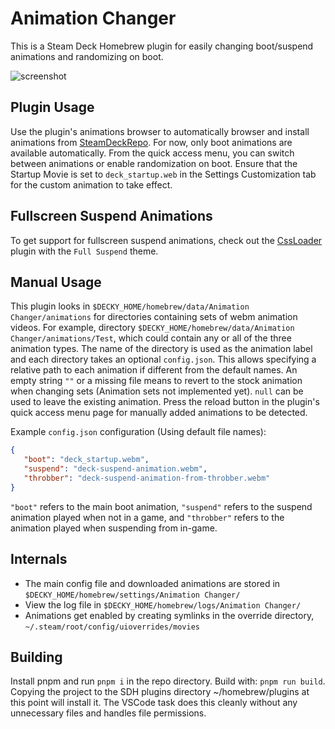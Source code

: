 # Animation Changer
This is a Steam Deck Homebrew plugin for easily changing boot/suspend animations and randomizing
on boot.

![screenshot](./assets/screenshot.png)

## Plugin Usage
Use the plugin's animations browser to automatically browser and install animations from
[SteamDeckRepo](https://steamdeckrepo.com/). For now, only boot animations are available automatically. 
From the quick access menu, you can switch between animations or enable randomization on boot.
Ensure that the Startup Movie is set to `deck_startup.web` in the Settings Customization tab for
the custom animation to take effect.

## Fullscreen Suspend Animations
To get support for fullscreen suspend animations, check out the 
[CssLoader](https://github.com/suchmememanyskill/SDH-CssLoader) plugin with the `Full Suspend` theme.

## Manual Usage
This plugin looks in `$DECKY_HOME/homebrew/data/Animation Changer/animations` for directories containing sets of webm animation videos.
For example, directory `$DECKY_HOME/homebrew/data/Animation Changer/animations/Test`, which could contain any or all of the three
animation types.
The name of the directory is used as the animation label and each directory takes an optional
`config.json`. This allows specifying a relative path to each animation if different
from the default names. An empty string `""` or a missing file means to revert to the stock
animation when changing sets (Animation sets not implemented yet). `null` can be used to leave
the existing animation.
Press the reload button in the plugin's quick access menu page for manually added animations
to be detected. 

Example `config.json` configuration (Using default file names):
```json
{
   "boot": "deck_startup.webm",
   "suspend": "deck-suspend-animation.webm",
   "throbber": "deck-suspend-animation-from-throbber.webm"
}
```
`"boot"` refers to the main boot animation, `"suspend"` refers to the suspend animation played when
not in a game, and `"throbber"` refers to the animation played when suspending from in-game.

## Internals
- The main config file and downloaded animations are stored in `$DECKY_HOME/homebrew/settings/Animation Changer/`
- View the log file in `$DECKY_HOME/homebrew/logs/Animation Changer/`
- Animations get enabled by creating symlinks in the override directory, `~/.steam/root/config/uioverrides/movies`

## Building
Install pnpm and run `pnpm i` in the repo directory. Build with: `pnpm run build`. Copying the
project to the SDH plugins directory ~/homebrew/plugins at this point will install it. The VSCode
task does this cleanly without any unnecessary files and handles file permissions. 

